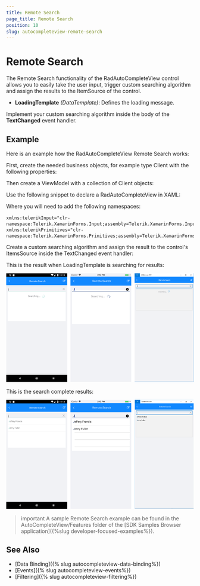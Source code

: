```yaml
---
title: Remote Search
page_title: Remote Search
position: 10
slug: autocompleteview-remote-search
---
```


# Remote Search

The Remote Search functionality of the RadAutoCompleteView control allows you to easily take the user input, trigger custom searching algorithm and assign the results to the ItemSource of the control.

* **LoadingTemplate** *(DataTemplate)*: Defines the loading message.

Implement your custom searching algorithm inside the body of the **TextChanged** event handler. 

## Example

Here is an example how the RadAutoCompleteView Remote Search works:

First, create the needed business objects, for example type Client with the following properties:

<snippet id='autocompleteview-features-businessobject'/>

Then create a ViewModel with a collection of Client objects:

<snippet id='autocompleteview-features-viewmodel'/>

Use the following snippet to declare a RadAutoCompleteView in XAML:

<snippet id='autocompleteview-features-remote-search'/>

Where you will need to add the following namespaces:

```XAML
xmlns:telerikInput="clr-namespace:Telerik.XamarinForms.Input;assembly=Telerik.XamarinForms.Input"
xmlns:telerikPrimitives="clr-namespace:Telerik.XamarinForms.Primitives;assembly=Telerik.XamarinForms.Primitives"
```

Create a custom searching algorithm and assign the result to the control's ItemsSource inside the TextChanged event handler: 

<snippet id='autocompleteview-remote-search'/>

This is the result when LoadingTemplate is searching for results: 

![AutoCompleteView Remote Search Searching](images/autocompleteview-remote-search-searching.png "AutoCompleteView Remote Search Searching")

This is the search complete results:

![AutoCompleteView Remote Search Results](images/autocompleteview-remote-search-results.png "AutoCompleteView Remote Search Results")

>important A sample Remote Search example can be found in the AutoCompleteView/Features folder of the [SDK Samples Browser application]({%slug developer-focused-examples%}).

## See Also

- [Data Binding]({% slug autocompleteview-data-binding%})
- [Events]({% slug autocompleteview-events%})
- [Filtering]({% slug autocompleteview-filtering%})

